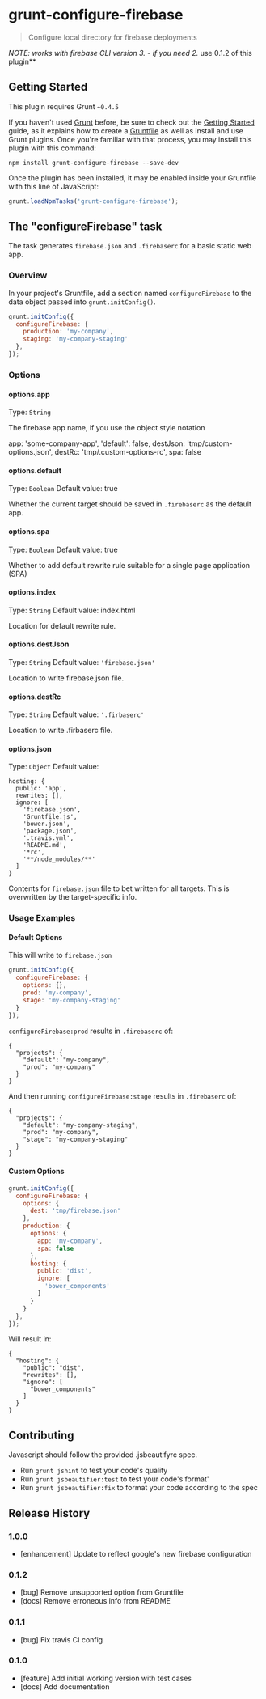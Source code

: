 # grunt-configure-firebase

> Configure local directory for firebase deployments

**NOTE: works with firebase CLI version 3.* - if you need 2.* use 0.1.2 of this plugin**

## Getting Started
This plugin requires Grunt `~0.4.5`

If you haven't used [Grunt](http://gruntjs.com/) before, be sure to check out the [Getting Started](http://gruntjs.com/getting-started) guide, as it explains how to create a [Gruntfile](http://gruntjs.com/sample-gruntfile) as well as install and use Grunt plugins. Once you're familiar with that process, you may install this plugin with this command:

```shell
npm install grunt-configure-firebase --save-dev
```

Once the plugin has been installed, it may be enabled inside your Gruntfile with this line of JavaScript:

```js
grunt.loadNpmTasks('grunt-configure-firebase');
```

## The "configureFirebase" task

The task generates `firebase.json` and `.firebaserc` for a basic static web app.

### Overview
In your project's Gruntfile, add a section named `configureFirebase` to the data object passed into `grunt.initConfig()`.

```js
grunt.initConfig({
  configureFirebase: {
    production: 'my-company',
    staging: 'my-company-staging'
  },
});
```

### Options

#### options.app
Type: `String`

The firebase app name, if you use the object style notation

app: 'some-company-app',
'default': false,
destJson: 'tmp/custom-options.json',
destRc: 'tmp/.custom-options-rc',
spa: false

#### options.default
Type: `Boolean`
Default value: true

Whether the current target should be saved in `.firebaserc` as the default app.

#### options.spa
Type: `Boolean`
Default value: true

Whether to add default rewrite rule suitable for a single page application (SPA)

#### options.index
Type: `String`
Default value: index.html

Location for default rewrite rule.

#### options.destJson
Type: `String`
Default value: `'firebase.json'`

Location to write firebase.json file.

#### options.destRc
Type: `String`
Default value: `'.firbaserc'`

Location to write .firbaserc file.

#### options.json
Type: `Object`
Default value:
```
hosting: {
  public: 'app',
  rewrites: [],
  ignore: [
    'firebase.json',
    'Gruntfile.js',
    'bower.json',
    'package.json',
    '.travis.yml',
    'README.md',
    '*rc',
    '**/node_modules/**'
  ]
}
```

Contents for `firebase.json` file to bet written for all targets. This is overwritten by the target-specific info.

### Usage Examples

#### Default Options

This will write to `firebase.json`

```js
grunt.initConfig({
  configureFirebase: {
    options: {},
    prod: 'my-company',
    stage: 'my-company-staging'
  }
});
```

`configureFirebase:prod` results in `.firebaserc` of:

```
{
  "projects": {
    "default": "my-company",
    "prod": "my-company"
  }
}
```

And then running `configureFirebase:stage` results in `.firebaserc` of:

```
{
  "projects": {
    "default": "my-company-staging",
    "prod": "my-company",
    "stage": "my-company-staging"
  }
}
```

#### Custom Options

```js
grunt.initConfig({
  configureFirebase: {
    options: {
      dest: 'tmp/firebase.json'
    },
    production: {
      options: {
        app: 'my-company',
        spa: false
      },
      hosting: {        
        public: 'dist',
        ignore: [
          'bower_components'
        ]  
      }
    }
  },
});
```

Will result in:

```
{
  "hosting": {
    "public": "dist",
    "rewrites": [],    
    "ignore": [
      "bower_components"
    ]
  }
}
```

## Contributing

Javascript should follow the provided .jsbeautifyrc spec.

* Run `grunt jshint` to test your code's quality
* Run `grunt jsbeautifier:test` to test your code's format'
* Run `grunt jsbeautifier:fix` to format your code according to the spec

## Release History

### 1.0.0

* [enhancement] Update to reflect google's new firebase configuration

### 0.1.2

* [bug] Remove unsupported option from Gruntfile
* [docs] Remove erroneous info from README

### 0.1.1

* [bug] Fix travis CI config

### 0.1.0

* [feature] Add initial working version with test cases
* [docs] Add documentation


